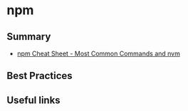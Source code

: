 # npm

## Summary

- [npm Cheat Sheet - Most Common Commands and nvm](https://www.freecodecamp.org/news/npm-cheat-sheet-most-common-commands-and-nvm/)

## Best Practices

## Useful links
